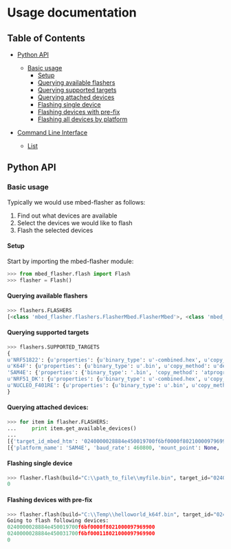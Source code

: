 # Usage documentation

## Table of Contents
* [Python API](#python-api)
    * [Basic usage](#basic-usage)
        * [Setup](#setup)
        * [Querying available flashers](#querying-available-flashers)
        * [Querying supported targets](#querying-supported-targets)
        * [Querying attached devices](#querying-attached-devices)
        * [Flashing single device](#flashing-single-device)
        * [Flashing devices with pre-fix](#)
        * [Flashing all devices by platform](#)
        
* [Command Line Interface](#command-line-interface)
    * [List](#list)
    
## Python API

### Basic usage

Typically we would use mbed-flasher as follows:

1. Find out what devices are available
2. Select the devices we would like to flash
3. Flash the selected devices

#### Setup

Start by importing the mbed-flasher module:
```python
>>> from mbed_flasher.flash import Flash
>>> flasher = Flash()
```

#### Querying available flashers

```python
>>> flashers.FLASHERS
[<class 'mbed_flasher.flashers.FlasherMbed.FlasherMbed'>, <class 'mbed_flasher.flashers.FlasherAtmelAt.FlasherAtmelAt'>]
```

#### Querying supported targets

```python
>>> flashers.SUPPORTED_TARGETS
{
u'NRF51822': {u'properties': {u'binary_type': u'-combined.hex', u'copy_method': u'cp', u'program_cycle_s': 4, u'reset_method': u'default'}}, 
u'K64F': {u'properties': {u'binary_type': u'.bin', u'copy_method': u'default', u'program_cycle_s': 4, u'reset_method': u'default'}, u'yotta_targets': [{u'mbed_toolchain': u'GCC_ARM', u'yotta_target': u'frdm-k64f-gcc'}, {u'mbed_toolchain': u'ARM', u'yotta_target': u'frdm-k64f-armcc'}]}, 
'SAM4E': {'properties': {'binary_type': '.bin', 'copy_method': 'atprogram', 'program_cycle_s': 0, 'reset_method': 'default'}, 'yotta_targets': []}, 
u'NRF51_DK': {u'properties': {u'binary_type': u'-combined.hex', u'copy_method': u'shell', u'program_cycle_s': 4, u'reset_method': u'default'}, u'yotta_targets': [{u'mbed_toolchain': u'GCC_ARM', u'yotta_target': u'nrf51dk-gcc'}]}, 
u'NUCLEO_F401RE': {u'properties': {u'binary_type': u'.bin', u'copy_method': u'cp', u'program_cycle_s': 4, u'reset_method': u'default'}, u'yotta_targets': [{u'mbed_toolchain': u'GCC_ARM', u'yotta_target': u'st-nucleo-f401re-gcc'}]}
}
```

#### Querying attached devices:

```python
>>> for item in flasher.FLASHERS:
...     print item.get_available_devices()
...
[{'target_id_mbed_htm': '0240000028884e450019700f6bf0000f8021000097969900', 'mount_point': 'X:', 'target_id': '0240000028884e450019700f6bf0000f8021000097969900', 'serial_port': u'COM36', 'target_id_usb_id': '0240000028884e450019700f6bf0000f8021000097969900', 'platform_name': 'K64F'}]
[{'platform_name': 'SAM4E', 'baud_rate': 460800, 'mount_point': None, 'target_id': 'ATML2081030200003217', 'serial_port': None}]
```

#### Flashing single device

```python
>>> flasher.flash(build="C:\\path_to_file\\myfile.bin", target_id="0240000028884e450019700f6bf0000f8021000097969900", platform_name="K64F")
0
```

#### Flashing devices with pre-fix

```python
>>> flasher.flash(build="C:\\Temp\\helloworld_k64f.bin", target_id="02400000288", platform_name="K64F")
Going to flash following devices:
0240000028884e450019700f6bf0000f8021000097969900
0240000028884e450031700f6bf000118021000097969900
0
```
